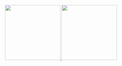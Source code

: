 <div align="center">
  <a href="https://github.com/victorh21/Saturno-Web_site-sa">
  <img height="180em" src="https://github-readme-stats.vercel.app/api?username=victorh21/Saturno-Web_site-sa&show_icons=true&theme=dark&include_all_commits=true&count_private=true"/>
  <img height="180em" src="https://github-readme-stats.vercel.app/api/top-langs/?username=victorh21/Saturno-Web_site-sa&layout=compact&langs_count=7&theme=dark"/>
</div>
